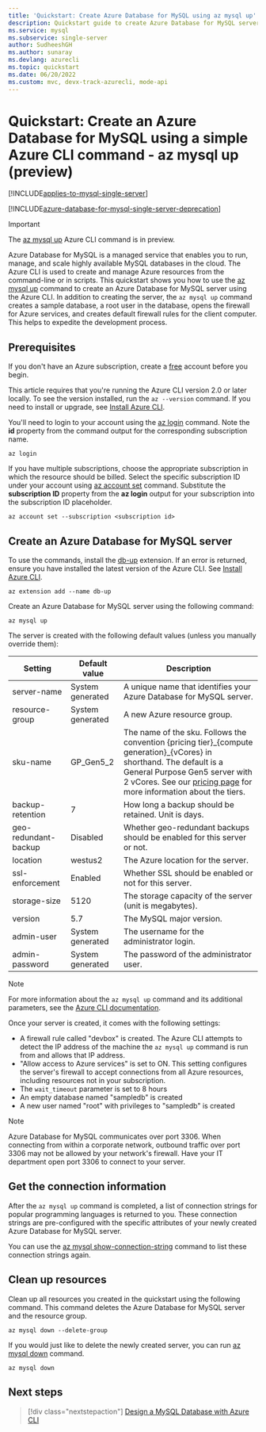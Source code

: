```yaml
---
title: 'Quickstart: Create Azure Database for MySQL using az mysql up'
description: Quickstart guide to create Azure Database for MySQL server using Azure CLI (command line interface) up command.
ms.service: mysql
ms.subservice: single-server
author: SudheeshGH
ms.author: sunaray
ms.devlang: azurecli
ms.topic: quickstart
ms.date: 06/20/2022
ms.custom: mvc, devx-track-azurecli, mode-api
---
```


# Quickstart: Create an Azure Database for MySQL using a simple Azure CLI command - az mysql up (preview)

[!INCLUDE[applies-to-mysql-single-server](../includes/applies-to-mysql-single-server.md)]

[!INCLUDE[azure-database-for-mysql-single-server-deprecation](~/reusable-content/ce-skilling/azure/includes/mysql/includes/azure-database-for-mysql-single-server-deprecation.md)]

> [!IMPORTANT]
> The [az mysql up](/cli/azure/mysql#az-mysql-up) Azure CLI command is in preview.

Azure Database for MySQL is a managed service that enables you to run, manage, and scale highly available MySQL databases in the cloud. The Azure CLI is used to create and manage Azure resources from the command-line or in scripts. This quickstart shows you how to use the [az mysql up](/cli/azure/mysql#az-mysql-up) command to create an Azure Database for MySQL server using the Azure CLI. In addition to creating the server, the `az mysql up` command creates a sample database, a root user in the database, opens the firewall for Azure services, and creates default firewall rules for the client computer. This helps to expedite the development process.

## Prerequisites

If you don't have an Azure subscription, create a [free](https://azure.microsoft.com/free/) account before you begin.

This article requires that you're running the Azure CLI version 2.0 or later locally. To see the version installed, run the `az --version` command. If you need to install or upgrade, see [Install Azure CLI](/cli/azure/install-azure-cli).

You'll need to login to your account using the [az login](/cli/azure/authenticate-azure-cli) command. Note the **id** property from the command output for the corresponding subscription name.

```azurecli
az login
```

If you have multiple subscriptions, choose the appropriate subscription in which the resource should be billed. Select the specific subscription ID under your account using [az account set](/cli/azure/account) command. Substitute the **subscription ID** property from the **az login** output for your subscription into the subscription ID placeholder.

```azurecli
az account set --subscription <subscription id>
```

## Create an Azure Database for MySQL server

To use the commands, install the [db-up](/cli/azure/mysql
) extension. If an error is returned, ensure you have installed the latest version of the Azure CLI. See [Install Azure CLI](/cli/azure/install-azure-cli).

```azurecli
az extension add --name db-up
```

Create an Azure Database for MySQL server using the following command:

```azurecli
az mysql up
```

The server is created with the following default values (unless you manually override them):

**Setting** | **Default value** | **Description**
---|---|---
server-name | System generated | A unique name that identifies your Azure Database for MySQL server.
resource-group | System generated | A new Azure resource group.
sku-name | GP_Gen5_2 | The name of the sku. Follows the convention {pricing tier}\_{compute generation}\_{vCores} in shorthand. The default is a General Purpose Gen5 server with 2 vCores. See our [pricing page](https://azure.microsoft.com/pricing/details/mysql/) for more information about the tiers.
backup-retention | 7 | How long a backup should be retained. Unit is days.
geo-redundant-backup | Disabled | Whether geo-redundant backups should be enabled for this server or not.
location | westus2 | The Azure location for the server.
ssl-enforcement | Enabled | Whether SSL should be enabled or not for this server.
storage-size | 5120 | The storage capacity of the server (unit is megabytes).
version | 5.7 | The MySQL major version.
admin-user | System generated | The username for the administrator login.
admin-password | System generated | The password of the administrator user.

> [!NOTE]
> For more information about the `az mysql up` command and its additional parameters, see the [Azure CLI documentation](/cli/azure/mysql#az-mysql-up).

Once your server is created, it comes with the following settings:

- A firewall rule called "devbox" is created. The Azure CLI attempts to detect the IP address of the machine the `az mysql up` command is run from and allows that IP address.
- "Allow access to Azure services" is set to ON. This setting configures the server's firewall to accept connections from all Azure resources, including resources not in your subscription.
- The `wait_timeout` parameter is set to 8 hours
- An empty database named "sampledb" is created
- A new user named "root" with privileges to "sampledb" is created

> [!NOTE]
> Azure Database for MySQL communicates over port 3306. When connecting from within a corporate network, outbound traffic over port 3306 may not be allowed by your network's firewall. Have your IT department open port 3306 to connect to your server.

## Get the connection information

After the `az mysql up` command is completed, a list of connection strings for popular programming languages is returned to you. These connection strings are pre-configured with the specific attributes of your newly created Azure Database for MySQL server.

You can use the [az mysql show-connection-string](/cli/azure/mysql#az-mysql-show-connection-string) command to list these connection strings again.

## Clean up resources

Clean up all resources you created in the quickstart using the following command. This command deletes the Azure Database for MySQL server and the resource group.

```azurecli
az mysql down --delete-group
```

If you would just like to delete the newly created server, you can run [az mysql down](/cli/azure/mysql#az-mysql-down) command.

```azurecli
az mysql down
```

## Next steps

> [!div class="nextstepaction"]
> [Design a MySQL Database with Azure CLI](./tutorial-design-database-using-cli.md)
